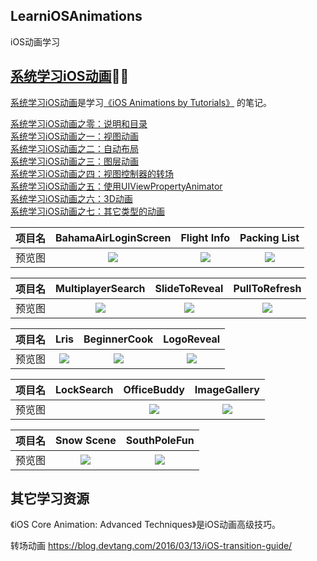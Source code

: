 LearniOSAnimations
------------------
iOS动画学习








## [系统学习iOS动画](iOS_Animations_by_Tutorials/README.md)🤞🏼

[系统学习iOS动画](iOS_Animations_by_Tutorials/README.md)是学习[《iOS Animations by Tutorials》](https://store.raywenderlich.com/products/ios-animations-by-tutorials) 的笔记。



[系统学习iOS动画之零：说明和目录](iOS_Animations_by_Tutorials/README.md)   
[系统学习iOS动画之一：视图动画](iOS_Animations_by_Tutorials/Section_I.md)   
[系统学习iOS动画之二：自动布局](iOS_Animations_by_Tutorials/Section_II.md)  
[系统学习iOS动画之三：图层动画](iOS_Animations_by_Tutorials/Section_III.md)  
[系统学习iOS动画之四：视图控制器的转场](iOS_Animations_by_Tutorials/Section_IV.md)  
[系统学习iOS动画之五：使用UIViewPropertyAnimator](iOS_Animations_by_Tutorials/Section_V.md)   
[系统学习iOS动画之六：3D动画](iOS_Animations_by_Tutorials/Section_VI.md)  
[系统学习iOS动画之七：其它类型的动画](iOS_Animations_by_Tutorials/Section_VII.md)    


|项目名      |  BahamaAirLoginScreen   |  Flight Info    |  Packing List  |
| ---- 		| :----: | :----: | :--------------------------------------------: |
| 预览图     |  ![](https://ws1.sinaimg.cn/large/006tNbRwgy1fx69ltw09dg308s0avwtn.gif)    |  ![](https://ws1.sinaimg.cn/large/006tNbRwgy1fxcajmwugeg308m0fndxy.gif)    |  ![](https://ws1.sinaimg.cn/large/006tNbRwgy1fw8qbtmmeag308s0fnafk.gif) |


|项目名      |  MultiplayerSearch   |  SlideToReveal    |  PullToRefresh  |
| ---- 		| :----: | :----: | :--------------------------------------------: |
| 预览图     |  ![](https://ws2.sinaimg.cn/large/006tNbRwgy1fxmnjaf154g308m0fn1gb.gif) |   ![](https://ws2.sinaimg.cn/large/006tNbRwgy1fy6f1w4io8g308o0fpjw8.gif)   |  ![](https://ws4.sinaimg.cn/large/006tNbRwgy1fx7j42np9ig308q08r0w0.gif) |


|项目名      |   Lris  |  BeginnerCook    |  LogoReveal   |
| ---- 		| :----: | :----: | :--------------------------------------------: |
| 预览图     |  ![](https://ws4.sinaimg.cn/large/006tNbRwgy1fy7mgff62bg308o0811bi.gif)  |  ![](https://ws3.sinaimg.cn/large/006tNbRwgy1fxtgx7q5s5g308s0fqqv5.gif)   | ![](https://ws1.sinaimg.cn/large/006tNbRwgy1fy9krwbad6g308q0fogzr.gif) |


|项目名      |   LockSearch  |  OfficeBuddy    |  ImageGallery   |
| ---- 		| :----: | :----: | :--------------------------------------------: |
| 预览图     |     |  ![](https://ws3.sinaimg.cn/large/006tNbRwgy1fxvpgah492g306y067799.gif)  |  ![](https://ws3.sinaimg.cn/large/006tNbRwgy1fxvr9roxswg308q0fo7wh.gif)    |


|项目名      |  Snow Scene   |  SouthPoleFun    |
| ---- 		| :----: | :----: | 
| 预览图     |  ![](https://ws4.sinaimg.cn/large/006tNbRwgy1fxvzhofmleg30ku112b2a.gif)   |  ![](https://ws2.sinaimg.cn/large/006tNbRwgy1fxw1bdetvhg30fm08sn0q.gif)  |  




## 其它学习资源

《iOS Core Animation: Advanced Techniques》是iOS动画高级技巧。

转场动画
https://blog.devtang.com/2016/03/13/iOS-transition-guide/




